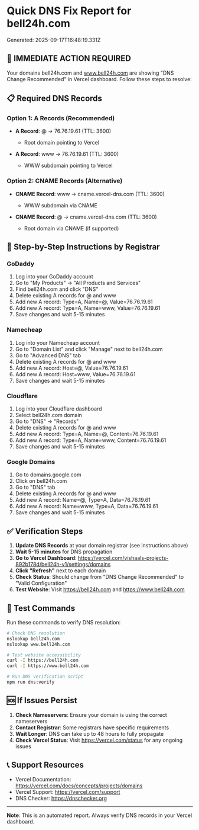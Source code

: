 # Quick DNS Fix Report for bell24h.com
Generated: 2025-09-17T16:48:19.331Z

## 🚨 IMMEDIATE ACTION REQUIRED

Your domains bell24h.com and www.bell24h.com are showing "DNS Change Recommended" 
in Vercel dashboard. Follow these steps to resolve:

## 📋 Required DNS Records

### Option 1: A Records (Recommended)
- **A Record**: @ → 76.76.19.61 (TTL: 3600)
  - Root domain pointing to Vercel

- **A Record**: www → 76.76.19.61 (TTL: 3600)
  - WWW subdomain pointing to Vercel

### Option 2: CNAME Records (Alternative)
- **CNAME Record**: www → cname.vercel-dns.com (TTL: 3600)
  - WWW subdomain via CNAME

- **CNAME Record**: @ → cname.vercel-dns.com (TTL: 3600)
  - Root domain via CNAME (if supported)

## 🔧 Step-by-Step Instructions by Registrar

### GoDaddy
1. Log into your GoDaddy account
2. Go to "My Products" → "All Products and Services"
3. Find bell24h.com and click "DNS"
4. Delete existing A records for @ and www
5. Add new A record: Type=A, Name=@, Value=76.76.19.61
6. Add new A record: Type=A, Name=www, Value=76.76.19.61
7. Save changes and wait 5-15 minutes

### Namecheap
1. Log into your Namecheap account
2. Go to "Domain List" and click "Manage" next to bell24h.com
3. Go to "Advanced DNS" tab
4. Delete existing A records for @ and www
5. Add new A record: Host=@, Value=76.76.19.61
6. Add new A record: Host=www, Value=76.76.19.61
7. Save changes and wait 5-15 minutes

### Cloudflare
1. Log into your Cloudflare dashboard
2. Select bell24h.com domain
3. Go to "DNS" → "Records"
4. Delete existing A records for @ and www
5. Add new A record: Type=A, Name=@, Content=76.76.19.61
6. Add new A record: Type=A, Name=www, Content=76.76.19.61
7. Save changes and wait 5-15 minutes

### Google Domains
1. Go to domains.google.com
2. Click on bell24h.com
3. Go to "DNS" tab
4. Delete existing A records for @ and www
5. Add new A record: Name=@, Type=A, Data=76.76.19.61
6. Add new A record: Name=www, Type=A, Data=76.76.19.61
7. Save changes and wait 5-15 minutes

## ✅ Verification Steps

1. **Update DNS Records** at your domain registrar (see instructions above)
2. **Wait 5-15 minutes** for DNS propagation
3. **Go to Vercel Dashboard**: https://vercel.com/vishaals-projects-892b178d/bell24h-v1/settings/domains
4. **Click "Refresh"** next to each domain
5. **Check Status**: Should change from "DNS Change Recommended" to "Valid Configuration"
6. **Test Website**: Visit https://bell24h.com and https://www.bell24h.com

## 🧪 Test Commands

Run these commands to verify DNS resolution:

```bash
# Check DNS resolution
nslookup bell24h.com
nslookup www.bell24h.com

# Test website accessibility
curl -I https://bell24h.com
curl -I https://www.bell24h.com

# Run DNS verification script
npm run dns:verify
```

## 🆘 If Issues Persist

1. **Check Nameservers**: Ensure your domain is using the correct nameservers
2. **Contact Registrar**: Some registrars have specific requirements
3. **Wait Longer**: DNS can take up to 48 hours to fully propagate
4. **Check Vercel Status**: Visit https://vercel.com/status for any ongoing issues

## 📞 Support Resources

- Vercel Documentation: https://vercel.com/docs/concepts/projects/domains
- Vercel Support: https://vercel.com/support
- DNS Checker: https://dnschecker.org

---
**Note**: This is an automated report. Always verify DNS records in your Vercel dashboard.
